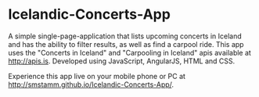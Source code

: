 # Icelandic-Concerts-App
A simple single-page-application that lists upcoming concerts in Iceland and has the ability to filter results, as well as find a carpool ride. This app uses the "Concerts in Iceland" and "Carpooling in Iceland" apis available at http://apis.is. Developed using JavaScript, AngularJS, HTML and CSS.

Experience this app live on your mobile phone or PC at http://smstamm.github.io/Icelandic-Concerts-App/.
